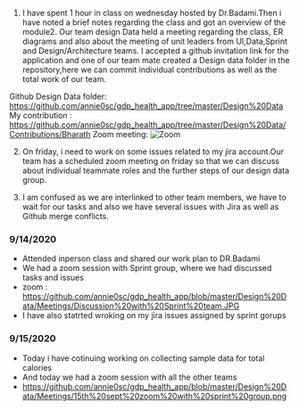 1. I have spent 1 hour in class on wednesday hosted by Dr.Badami.Then i have noted a brief notes regarding the class and got an overview of the module2. Our team design Data held a meeting regarding the class, ER diagrams and also about the meeting of unit leaders from UI,Data,Sprint and Design/Architecture teams. I accepted a github invitation link for the application and one of our team mate created a Design data folder in the repository,here we can commit individual contributions as well as the total work of our team.

Github Design Data folder: https://github.com/annie0sc/gdp_health_app/tree/master/Design%20Data
My contribution : https://github.com/annie0sc/gdp_health_app/tree/master/Design%20Data/Contributions/Bharath
Zoom meeting: ![Zoom](https://github.com/annie0sc/gdp_health_app/blob/master/Design%20Data/Zoom_Meeting.png)

2. On friday, i need to work on some issues related to my jira account.Our team has a scheduled zoom meeting on friday so that we can discuss about individual teammate roles and the further steps of our design data group.

3. I am confused as we are interlinked to other team members, we have to wait for our tasks and also we have several issues with Jira as well as Github merge conflicts.
### 9/14/2020
- Attended inperson class and shared our work plan to DR.Badami
- We had a zoom session with Sprint group, where we had discussed tasks and issues 
- zoom : https://github.com/annie0sc/gdp_health_app/blob/master/Design%20Data/Meetings/Discussion%20with%20Sprint%20team.JPG
- I have also statrted wroking on my jira issues assigned by sprint gorups 
### 9/15/2020
- Today i have cotinuing working on collecting sample data for total calories 
- And today we had a zoom session with all the other teams 
- https://github.com/annie0sc/gdp_health_app/blob/master/Design%20Data/Meetings/15th%20sept%20zoom%20with%20sprint%20group.png
